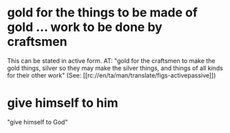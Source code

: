 # gold for the things to be made of gold ... work to be done by craftsmen

This can be stated in active form. AT: "gold for the craftsmen to make the gold things, silver so they may make the silver things, and things of all kinds for their other work" (See: [[rc://en/ta/man/translate/figs-activepassive]])

# give himself to him

"give himself to God"


